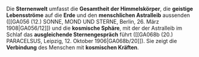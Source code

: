 
Die **Sternenwelt** umfasst die **Gesamtheit der Himmelskörper**, die **geistige Lebensströme** auf die **Erde** und den **menschlichen Astralleib** aussenden ([[GA056 (12.) SONNE, MOND UND STERNE, Berlin, 26. März 1908|GA056/12]]) und die **kosmische Sphäre**, mit der der Astralleib im Schlaf das **ausgleichende Sternengespräch** führt ([[GA068b (20.) PARACELSUS, Leipzig, 12. Oktober 1906|GA068b/20]]). Sie zeigt die **Verbindung** des Menschen mit **kosmischen Kräften**.
